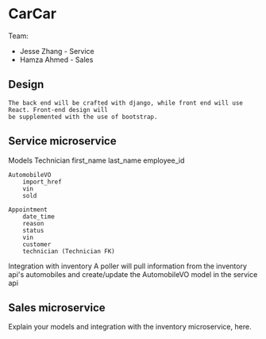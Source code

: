 # CarCar

Team:

- Jesse Zhang - Service
- Hamza Ahmed - Sales

## Design
    The back end will be crafted with django, while front end will use React. Front-end design will
    be supplemented with the use of bootstrap.
## Service microservice
Models
    Technician
        first_name
        last_name
        employee_id

    AutomobileVO
        import_href
        vin
        sold

    Appointment
        date_time
        reason
        status
        vin
        customer
        technician (Technician FK)

Integration with inventory
    A poller will pull information from the inventory api's automobiles and create/update the AutomobileVO model in the service api


## Sales microservice

Explain your models and integration with the inventory
microservice, here.
